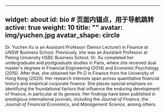 
---
widget: about
id: bio          # 页面内锚点，用于导航跳转
active: true
weight: 10
title: ""
avatar: img/yuchen.jpg
avatar_shape: circle
---

Dr. Yuchen Xu is an Assistant Professor (Senior Lecturer) in Finance at UNSW Business School. Previously, she was an Assistant Professor at Peking University HSBC Business School. Dr. Xu completed her undergraduate and postgraduate studies in Paris, where she received dual master's degrees in Financial Engineering (2014) and Economic Psychology (2015). After that, she obtained her Ph.D in Finance from the University of Hong Kong (2020). Her research interests span across quantitative financial history and empirical corporate finance. She places special emphasis on identifying the foundational factors that influence the enduring development of finance, in particular at its genesis. Her findings have been published in prestigious international journals, including the *Journal of Finance*, the *Journal of Financial Economics*, and *Management Science*, among others.
